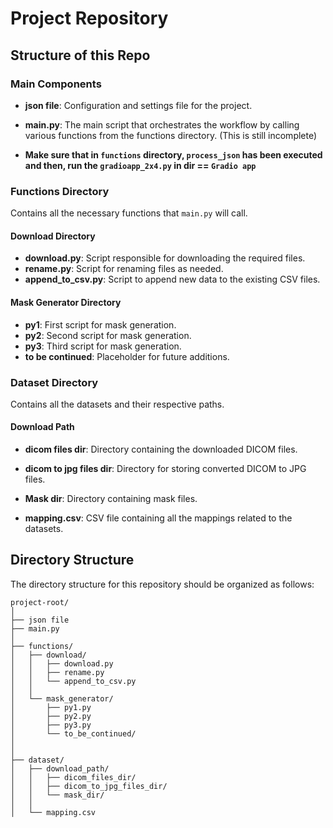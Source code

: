 # Project Repository

## Structure of this Repo

### Main Components
- **json file**: Configuration and settings file for the project.

- **main.py**: The main script that orchestrates the workflow by calling various functions from the functions directory. (This is still incomplete)

- **Make sure that in `functions` directory, `process_json` has been executed and then, run the `gradioapp_2x4.py` in dir == `Gradio app`**

### Functions Directory
Contains all the necessary functions that `main.py` will call.

#### Download Directory
- **download.py**: Script responsible for downloading the required files.
- **rename.py**: Script for renaming files as needed.
- **append_to_csv.py**: Script to append new data to the existing CSV files.

#### Mask Generator Directory
- **py1**: First script for mask generation.
- **py2**: Second script for mask generation.
- **py3**: Third script for mask generation.
- **to be continued**: Placeholder for future additions.

### Dataset Directory
Contains all the datasets and their respective paths.

#### Download Path
- **dicom files dir**: Directory containing the downloaded DICOM files.
- **dicom to jpg files dir**: Directory for storing converted DICOM to JPG files.
- **Mask dir**: Directory containing mask files.

- **mapping.csv**: CSV file containing all the mappings related to the datasets.

## Directory Structure

The directory structure for this repository should be organized as follows:

```
project-root/
│
├── json file
├── main.py
│
├── functions/
│   ├── download/
│   │   ├── download.py
│   │   ├── rename.py
│   │   └── append_to_csv.py
│   │
│   └── mask_generator/
│       ├── py1.py
│       ├── py2.py
│       ├── py3.py
│       └── to_be_continued/
│   
│
├── dataset/
│   ├── download_path/
│   │   ├── dicom_files_dir/
│   │   ├── dicom_to_jpg_files_dir/
│   │   └── mask_dir/
│   │
│   └── mapping.csv
```
